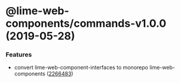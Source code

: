 # @lime-web-components/commands-v1.0.0 (2019-05-28)


### Features

* convert lime-web-component-interfaces to monorepo lime-web-components ([2266483](https://github.com/Lundalogik/lime-web-components/commit/2266483))
